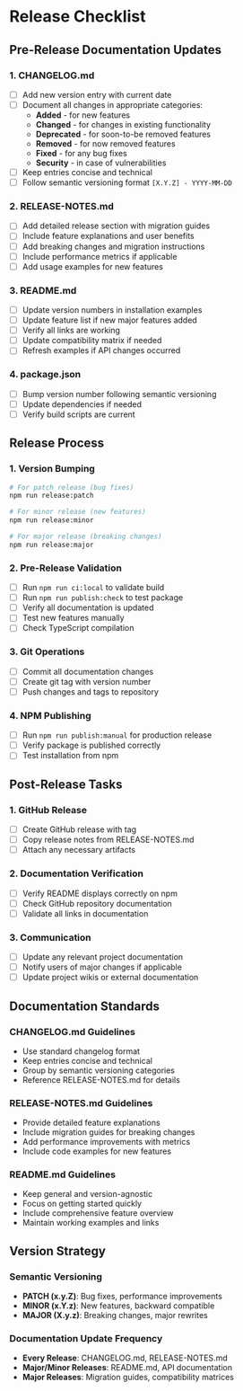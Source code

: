 # Release Checklist

## Pre-Release Documentation Updates

### 1. CHANGELOG.md
- [ ] Add new version entry with current date
- [ ] Document all changes in appropriate categories:
  - **Added** - for new features
  - **Changed** - for changes in existing functionality  
  - **Deprecated** - for soon-to-be removed features
  - **Removed** - for now removed features
  - **Fixed** - for any bug fixes
  - **Security** - in case of vulnerabilities
- [ ] Keep entries concise and technical
- [ ] Follow semantic versioning format `[X.Y.Z] - YYYY-MM-DD`

### 2. RELEASE-NOTES.md
- [ ] Add detailed release section with migration guides
- [ ] Include feature explanations and user benefits
- [ ] Add breaking changes and migration instructions
- [ ] Include performance metrics if applicable
- [ ] Add usage examples for new features

### 3. README.md
- [ ] Update version numbers in installation examples
- [ ] Update feature list if new major features added
- [ ] Verify all links are working
- [ ] Update compatibility matrix if needed
- [ ] Refresh examples if API changes occurred

### 4. package.json
- [ ] Bump version number following semantic versioning
- [ ] Update dependencies if needed
- [ ] Verify build scripts are current

## Release Process

### 1. Version Bumping
```bash
# For patch release (bug fixes)
npm run release:patch

# For minor release (new features)
npm run release:minor

# For major release (breaking changes)  
npm run release:major
```

### 2. Pre-Release Validation
- [ ] Run `npm run ci:local` to validate build
- [ ] Run `npm run publish:check` to test package
- [ ] Verify all documentation is updated
- [ ] Test new features manually
- [ ] Check TypeScript compilation

### 3. Git Operations
- [ ] Commit all documentation changes
- [ ] Create git tag with version number
- [ ] Push changes and tags to repository

### 4. NPM Publishing
- [ ] Run `npm run publish:manual` for production release
- [ ] Verify package is published correctly
- [ ] Test installation from npm

## Post-Release Tasks

### 1. GitHub Release
- [ ] Create GitHub release with tag
- [ ] Copy release notes from RELEASE-NOTES.md
- [ ] Attach any necessary artifacts

### 2. Documentation Verification
- [ ] Verify README displays correctly on npm
- [ ] Check GitHub repository documentation
- [ ] Validate all links in documentation

### 3. Communication
- [ ] Update any relevant project documentation
- [ ] Notify users of major changes if applicable
- [ ] Update project wikis or external documentation

## Documentation Standards

### CHANGELOG.md Guidelines
- Use standard changelog format
- Keep entries concise and technical
- Group by semantic versioning categories
- Reference RELEASE-NOTES.md for details

### RELEASE-NOTES.md Guidelines
- Provide detailed feature explanations
- Include migration guides for breaking changes
- Add performance improvements with metrics
- Include code examples for new features

### README.md Guidelines
- Keep general and version-agnostic
- Focus on getting started quickly
- Include comprehensive feature overview
- Maintain working examples and links

## Version Strategy

### Semantic Versioning
- **PATCH (x.y.Z)**: Bug fixes, performance improvements
- **MINOR (x.Y.z)**: New features, backward compatible
- **MAJOR (X.y.z)**: Breaking changes, major rewrites

### Documentation Update Frequency
- **Every Release**: CHANGELOG.md, RELEASE-NOTES.md
- **Major/Minor Releases**: README.md, API documentation
- **Major Releases**: Migration guides, compatibility matrices
